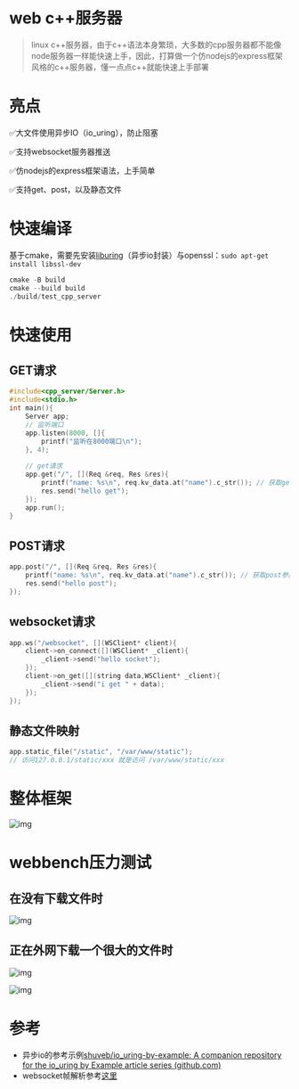 # web c++服务器
> linux c++服务器，由于c++语法本身繁琐，大多数的cpp服务器都不能像node服务器一样能快速上手，因此，打算做一个仿nodejs的express框架风格的c++服务器，懂一点点c++就能快速上手部署

# 亮点

✅大文件使用异步IO（io_uring），防止阻塞

✅支持websocket服务器推送

✅仿nodejs的express框架语法，上手简单

✅支持get、post，以及静态文件

# 快速编译

基于cmake，需要先安装[liburing](https://github.com/axboe/liburing)（异步io封装）与openssl：`sudo apt-get install libssl-dev`

```cpp
cmake -B build
cmake --build build
./build/test_cpp_server
```

# 快速使用

## GET请求

```c++
#include<cpp_server/Server.h>
#include<stdio.h>
int main(){
    Server app;
    // 监听端口
    app.listen(8000, []{
        printf("监听在8000端口\n");
    }, 4);
    
    // get请求
    app.get("/", [](Req &req, Res &res){
        printf("name: %s\n", req.kv_data.at("name").c_str()); // 获取get参数
        res.send("hello get");
    });
    app.run();
}
```

## POST请求

```c++
app.post("/", [](Req &req, Res &res){
    printf("name: %s\n", req.kv_data.at("name").c_str()); // 获取post参数
    res.send("hello post");
});
```

## websocket请求

```c++
app.ws("/websocket", [](WSClient* client){
    client->on_connect([](WSClient* _client){
        _client->send("hello socket");
    });
    client->on_get([](string data,WSClient* _client){
        _client->send("i get " + data);
    });
});
```

## 静态文件映射

```c++
app.static_file("/static", "/var/www/static");
// 访问127.0.0.1/static/xxx 就是访问 /var/www/static/xxx
```

# 整体框架

![img](https://cdn.nlark.com/yuque/0/2024/png/22090119/1709215891952-42b79147-098f-4ec2-b4e2-000e98aaa2a9.png)

# webbench压力测试

## 在没有下载文件时

![img](https://cdn.nlark.com/yuque/0/2024/png/22090119/1709214631629-461d20a7-c200-4cd0-9409-c393aa5a9e79.png)

## 正在外网下载一个很大的文件时

![img](https://cdn.nlark.com/yuque/0/2024/png/22090119/1709214743305-7e6dc864-3f8a-4096-a83e-ad048589900d.png)

![img](https://cdn.nlark.com/yuque/0/2024/png/22090119/1709214785255-8c7fd776-5ad8-4386-b110-67a5d1f73fdd.png)

# 参考

* 异步io的参考示例[shuveb/io_uring-by-example: A companion repository for the io_uring by Example article series (github.com)](https://github.com/shuveb/io_uring-by-example/tree/master)
* websocket帧解析参考[这里](https://developer.mozilla.org/zh-CN/docs/Web/API/WebSockets_API/Writing_WebSocket_servers)
